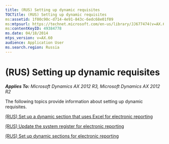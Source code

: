 ```yaml
---
title: (RUS) Setting up dynamic requisites
TOCTitle: (RUS) Setting up dynamic requisites
ms:assetid: 1f00c90c-d714-4e91-843c-6edc68e01f09
ms:mtpsurl: https://technet.microsoft.com/en-us/library/JJ677474(v=AX.60)
ms:contentKeyID: 49384778
ms.date: 04/18/2014
mtps_version: v=AX.60
audience: Application User
ms.search.region: Russia
---
```


# (RUS) Setting up dynamic requisites 


_**Applies To:** Microsoft Dynamics AX 2012 R3, Microsoft Dynamics AX 2012 R2_

The following topics provide information about setting up dynamic requisites.

[(RUS) Set up a dynamic section that uses Excel for electronic reporting](rus-set-up-a-dynamic-section-that-uses-excel-for-electronic-reporting.md)

[(RUS) Update the system register for electronic reporting](rus-update-the-system-register-for-electronic-reporting.md)

[(RUS) Set up dynamic sections for electronic reporting](rus-set-up-dynamic-sections-for-electronic-reporting.md)

  


